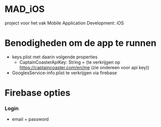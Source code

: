 # MAD_iOS
project voor het vak Mobile Application Development: iOS

# Benodigheden om de app te runnen
- keys.plist met daarin volgende properties
  - CaptainCoasterApiKey: String = <value> (te verkrijgen op https://captaincoaster.com/en/me (zie ondereen voor api key))
- GooglesService-info.plist te verkrijgen via firebase

# Firebase opties
### Login
- email + password
